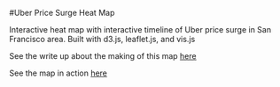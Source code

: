 #Uber Price Surge Heat Map

Interactive heat map with interactive timeline of Uber price surge in San Francisco area. Built with d3.js, leaflet.js, and vis.js

See the write up about the making of this map [here](http://www.benvibhagool.com/posts/mapping-uber-price-surge-in-san-francisco)

See the map in action [here](http://www.benvibhagool.com/uber_project)